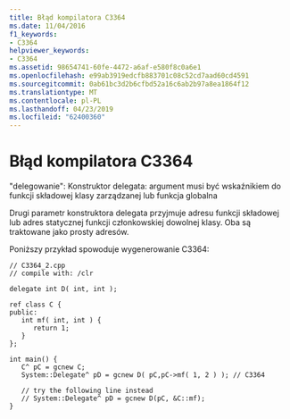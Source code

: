```yaml
---
title: Błąd kompilatora C3364
ms.date: 11/04/2016
f1_keywords:
- C3364
helpviewer_keywords:
- C3364
ms.assetid: 98654741-60fe-4472-a6af-e580f8c0a6e1
ms.openlocfilehash: e99ab3919edcfb883701c08c52cd7aad60cd4591
ms.sourcegitcommit: 0ab61bc3d2b6cfbd52a16c6ab2b97a8ea1864f12
ms.translationtype: MT
ms.contentlocale: pl-PL
ms.lasthandoff: 04/23/2019
ms.locfileid: "62400360"
---
```

# <a name="compiler-error-c3364"></a>Błąd kompilatora C3364

"delegowanie": Konstruktor delegata: argument musi być wskaźnikiem do funkcji składowej klasy zarządzanej lub funkcja globalna

Drugi parametr konstruktora delegata przyjmuje adresu funkcji składowej lub adres statycznej funkcji członkowskiej dowolnej klasy. Oba są traktowane jako prosty adresów.

Poniższy przykład spowoduje wygenerowanie C3364:

```
// C3364_2.cpp
// compile with: /clr

delegate int D( int, int );

ref class C {
public:
   int mf( int, int ) {
      return 1;
   }
};

int main() {
   C^ pC = gcnew C;
   System::Delegate^ pD = gcnew D( pC,pC->mf( 1, 2 ) ); // C3364

   // try the following line instead
   // System::Delegate^ pD = gcnew D(pC, &C::mf);
}
```
